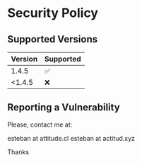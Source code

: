 # Security Policy

## Supported Versions

| Version | Supported          |
| ------- | ------------------ |
| 1.4.5   | :white_check_mark: |
| <1.4.5  | :x:                |

## Reporting a Vulnerability

Please, contact me at:

esteban at attitude.cl
esteban at actitud.xyz

Thanks
